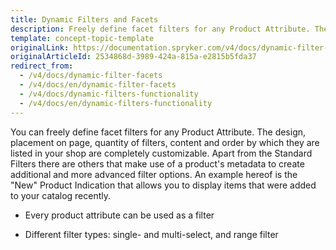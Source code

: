 ```yaml
---
title: Dynamic Filters and Facets
description: Freely define facet filters for any Product Attribute. The design, placement on page, quantity of filters, content and order are completely customizable.
template: concept-topic-template
originalLink: https://documentation.spryker.com/v4/docs/dynamic-filter-facets
originalArticleId: 2534868d-3989-424a-815a-e2815b5fda37
redirect_from:
  - /v4/docs/dynamic-filter-facets
  - /v4/docs/en/dynamic-filter-facets
  - /v4/docs/dynamic-filters-functionality
  - /v4/docs/en/dynamic-filters-functionality
---
```


You can freely define facet filters for any Product Attribute. The design, placement on page, quantity of filters, content and order by which they are listed in your shop are completely customizable. Apart from the Standard Filters there are others that make use of a product's metadata to create additional and more advanced filter options. An example hereof is the "New" Product Indication that allows you to display items that were added to your catalog recently.

- Every product attribute can be used as a filter

- Different filter types: single- and multi-select, and range filter
